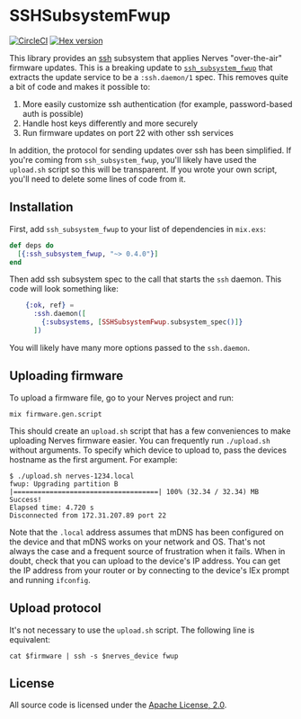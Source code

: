 # SSHSubsystemFwup

[![CircleCI](https://circleci.com/gh/nerves-project/ssh_subsystem_fwup/tree/master.svg?style=svg)](https://circleci.com/gh/nerves-project/ssh_subsystem_fwup/tree/master)
[![Hex version](https://img.shields.io/hexpm/v/ssh_subsystem_fwup.svg "Hex version")](https://hex.pm/packages/ssh_subsystem_fwup)

This library provides an [ssh](https://en.wikipedia.org/wiki/Secure_Shell)
subsystem that applies Nerves "over-the-air" firmware updates. This is a
breaking update to
[`ssh_subsystem_fwup`](https://github.com/nerves-project/ssh_subsystem_fwup)
that extracts the update service to be a `:ssh.daemon/1` spec. This removes
quite a bit of code and makes it possible to:

1. More easily customize ssh authentication (for example, password-based auth is
   possible)
2. Handle host keys differently and more securely
3. Run firmware updates on port 22 with other ssh services

In addition, the protocol for sending updates over ssh has been simplified. If
you're coming from `ssh_subsystem_fwup`, you'll likely have used the
`upload.sh` script so this will be transparent. If you wrote your own script,
you'll need to delete some lines of code from it.

## Installation

First, add `ssh_subsystem_fwup` to your list of dependencies in `mix.exs`:

```elixir
def deps do
  [{:ssh_subsystem_fwup, "~> 0.4.0"}]
end
```

Then add ssh subsystem spec to the call that starts the `ssh` daemon. This code
will look something like:

```elixir
    {:ok, ref} =
      :ssh.daemon([
        {:subsystems, [SSHSubsystemFwup.subsystem_spec()]}
      ])
```

You will likely have many more options passed to the `ssh.daemon`.

## Uploading firmware

To upload a firmware file, go to your Nerves project and run:

```shell
mix firmware.gen.script
```

This should create an `upload.sh` script that has a few conveniences to make
uploading Nerves firmware easier. You can frequently run `./upload.sh` without
arguments. To specify which device to upload to, pass the devices hostname as
the first argument. For example:

```shell
$ ./upload.sh nerves-1234.local
fwup: Upgrading partition B
|====================================| 100% (32.34 / 32.34) MB
Success!
Elapsed time: 4.720 s
Disconnected from 172.31.207.89 port 22
```

Note that the `.local` address assumes that mDNS has been configured on the
device and that mDNS works on your network and OS. That's not always the case
and a frequent source of frustration when it fails. When in doubt, check that
you can upload to the device's IP address. You can get the IP address from your
router or by connecting to the device's IEx prompt and running `ifconfig`.

## Upload protocol

It's not necessary to use the `upload.sh` script. The following line is
equivalent:

```shell
cat $firmware | ssh -s $nerves_device fwup
```

## License

All source code is licensed under the
[Apache License, 2.0](https://opensource.org/licenses/Apache-2.0).
